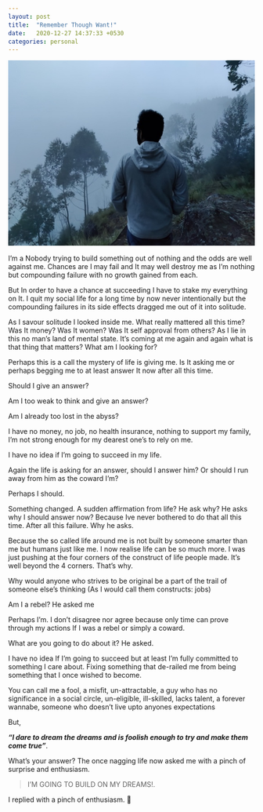```yaml
---
layout: post
title:  "Remember Though Want!"
date:   2020-12-27 14:37:33 +0530
categories: personal
---
```

![Thoughts](/images/thoughts.jpg)


I’m a Nobody trying to build something out of nothing and the odds are well against me. Chances are I may fail and It may well destroy me as I’m nothing but compounding failure with no growth gained from each.

But In order to have a chance at succeeding I have to stake my everything on It. I quit my social life for a long time by now never intentionally but the compounding failures in its side effects dragged me out of it into solitude.

As I savour solitude I looked inside me. What really mattered all this time? Was It money? Was It women? Was It self approval from others? As I lie in this no man’s land of mental state. It’s coming at me again and again what is that thing that matters? What am I looking for?

Perhaps this is a call the mystery of life is giving me. Is It asking me or perhaps begging me to at least answer It now after all this time.

Should I give an answer?

Am I too weak to think and give an answer?

Am I already too lost in the abyss?

I have no money, no job, no health insurance, nothing to support my family, I’m not strong enough for my dearest one’s to rely on me.

I have no idea if I’m going to succeed in my life.

Again the life is asking for an answer, should I answer him? Or should I run away from him as the coward I’m?

Perhaps I should.

Something changed. A sudden affirmation from life? He ask why? He asks why I should answer now? Because Ive never bothered to do that all this time. After all this failure. Why he asks.

Because the so called life around me is not built by someone smarter than me but humans just like me. I now realise life can be so much more. I was just pushing at the four corners of the construct of life people made. It’s well beyond the 4 corners. That’s why.

Why would anyone who strives to be original be a part of the trail of someone else’s thinking (As I would call them constructs: jobs)

Am I a rebel?  He asked me

Perhaps I’m. I don’t disagree nor agree because only time can prove through my actions If I was a rebel or simply a coward.

What are you going to do about it? He asked.

I have no idea If I’m going to succeed but at least I’m fully committed to something I care about. Fixing something that de-railed me from being something that I once wished to become.

You can call me a fool, a misfit, un-attractable, a guy who has no significance in a social circle, un-eligible, ill-skilled, lacks talent, a forever wannabe, someone who doesn’t live upto anyones expectations

But,

**_“I dare to dream the dreams and is foolish enough to try and make them come true”_**.

What’s your answer? The once nagging life now asked me with a pinch of surprise and enthusiasm.

> I’M GOING TO BUILD ON MY DREAMS!.

I replied with a pinch of enthusiasm. 🙂
